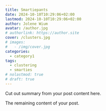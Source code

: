 ```yaml
---
title: Smartiepants
date: 2024-10-10T10:29:06+02:00
lastmod: 2024-10-10T10:29:06+02:00
author: Jolene Wium
avatar: /author.jpg
# authorlink: https://author.site
cover: /clusters.jpg
# images:
#   - /img/cover.jpg
categories:
  - category1
tags:
  - clustering
  - smarties
# nolastmod: true
# draft: true
---
```


Cut out summary from your post content here.

<!--more-->

The remaining content of your post.
